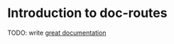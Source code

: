 # Introduction to doc-routes

TODO: write [great documentation](http://jacobian.org/writing/great-documentation/what-to-write/)
